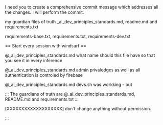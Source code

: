 I need you to create a comprehensive commit message which addresses all the changes. I will perform the commit.

my guardian files of truth _ai_dev_principles_standards.md, readme.md and requirements.txt

requirements-base.txt, requirements.txt, requirements-dev.txt

== Start every session with windsurf ==

@_ai_dev_principles_standards.md what name should this file have so that you see it in every inference

@_ai_dev_principles_standards.md admin privaledges as well as all authentication is controled by firebase

@_ai_dev_principles_standards.md devs.sh was workking - but 

:::
The guardians of truth are @_ai_dev_principles_standards.md, README.md and requirements.txt
:::

[XXXXXXXXXXXXXXXXXXX] don't change anything without permission.

:::
